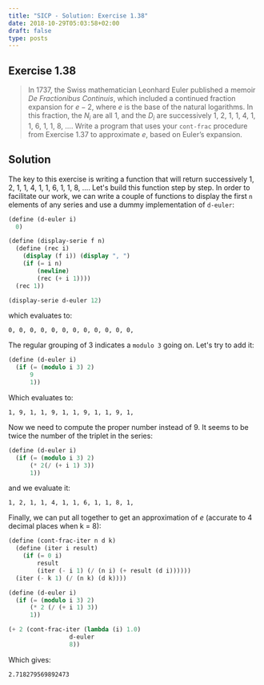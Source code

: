 ```yaml
---
title: "SICP - Solution: Exercise 1.38"
date: 2018-10-29T05:03:58+02:00
draft: false
type: posts
---
```


## Exercise 1.38

> In 1737, the Swiss mathematician Leonhard Euler published a memoir _De Fractionibus Continuis_, which included a continued fraction expansion for $e−2$, where $e$ is the base of the natural logarithms. In this fraction, the $N_i$ are all 1, and the $D_i$ are successively 1, 2, 1, 1, 4, 1, 1, 6, 1, 1, 8, …. Write a program that uses your `cont-frac` procedure from Exercise 1.37 to approximate $e$, based on Euler’s expansion.

## Solution

The key to this exercise is writing a function that will return successively 1, 2, 1, 1, 4, 1, 1, 6, 1, 1, 8, …. Let's build this function step by step. In order to facilitate our work, we can write a couple of functions to display the first `n` elements of any series and use a dummy implementation of `d-euler`:

```scheme
(define (d-euler i)
  0)

(define (display-serie f n)
  (define (rec i)
    (display (f i)) (display ", ")
    (if (= i n)
        (newline)
        (rec (+ i 1))))
  (rec 1))

(display-serie d-euler 12)
```

which evaluates to:

```
0, 0, 0, 0, 0, 0, 0, 0, 0, 0, 0, 0,
```

The regular grouping of 3 indicates a `modulo 3` going on. Let's try to add it:

```scheme
(define (d-euler i)
  (if (= (modulo i 3) 2)
      9
      1))
```

Which evaluates to:

```
1, 9, 1, 1, 9, 1, 1, 9, 1, 1, 9, 1,
```

Now we need to compute the proper number instead of 9. It seems to be twice the number of the triplet in the series:

```scheme
(define (d-euler i)
  (if (= (modulo i 3) 2)
      (* 2(/ (+ i 1) 3))
      1))
```

and we evaluate it:

```
1, 2, 1, 1, 4, 1, 1, 6, 1, 1, 8, 1,
```

Finally, we can put all together to get an approximation of $e$ (accurate to 4 decimal places when k = 8):

```scheme
(define (cont-frac-iter n d k)
  (define (iter i result)
    (if (= 0 i)
        result
        (iter (- i 1) (/ (n i) (+ result (d i))))))
  (iter (- k 1) (/ (n k) (d k))))

(define (d-euler i)
  (if (= (modulo i 3) 2)
      (* 2 (/ (+ i 1) 3))
      1))

(+ 2 (cont-frac-iter (lambda (i) 1.0)
                 d-euler
                 8))
```

Which gives:

```
2.718279569892473
```
